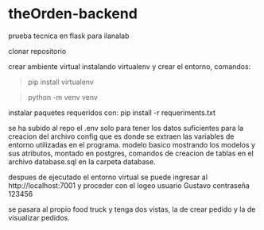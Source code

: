 # theOrden-backend
prueba tecnica en flask para ilanalab

clonar repositorio

crear ambiente virtual instalando virtualenv y crear el entorno, comandos:

>pip install virtualenv

>python -m venv venv

instalar paquetes requeridos con:
pip install -r requeriments.txt

se ha subido al repo el .env solo para tener los datos suficientes para la creacion del archivo config que es donde se extraen las variables de entorno utilizadas en el programa.
modelo basico mostrando los modelos y sus atributos, montado en postgres, comandos de creacion de tablas en el archivo database.sql en la carpeta database.

despues de ejecutado el entorno virtual se puede ingresar al http://localhost:7001 y proceder con el logeo
usuario Gustavo
contraseña 123456

se pasara al propio food truck y tenga dos vistas, la de crear pedido y la de visualizar pedidos.
